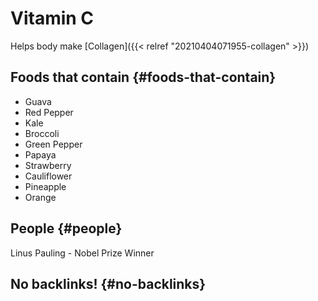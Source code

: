 # Vitamin C


Helps body make [Collagen]({{< relref "20210404071955-collagen" >}})


## Foods that contain {#foods-that-contain}

-   Guava
-   Red Pepper
-   Kale
-   Broccoli
-   Green Pepper
-   Papaya
-   Strawberry
-   Cauliflower
-   Pineapple
-   Orange


## People {#people}

Linus Pauling - Nobel Prize Winner


## No backlinks! {#no-backlinks}
